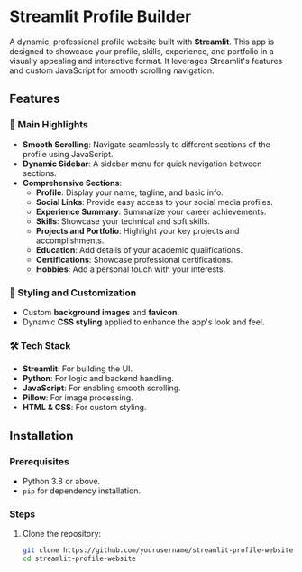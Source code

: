 # Streamlit Profile Builder

A dynamic, professional profile website built with **Streamlit**. This app is designed to showcase your profile, skills, experience, and portfolio in a visually appealing and interactive format. It leverages Streamlit's features and custom JavaScript for smooth scrolling navigation.

## Features

### 🚀 Main Highlights
- **Smooth Scrolling**: Navigate seamlessly to different sections of the profile using JavaScript.
- **Dynamic Sidebar**: A sidebar menu for quick navigation between sections.
- **Comprehensive Sections**:
  - **Profile**: Display your name, tagline, and basic info.
  - **Social Links**: Provide easy access to your social media profiles.
  - **Experience Summary**: Summarize your career achievements.
  - **Skills**: Showcase your technical and soft skills.
  - **Projects and Portfolio**: Highlight your key projects and accomplishments.
  - **Education**: Add details of your academic qualifications.
  - **Certifications**: Showcase professional certifications.
  - **Hobbies**: Add a personal touch with your interests.

### 🎨 Styling and Customization
- Custom **background images** and **favicon**.
- Dynamic **CSS styling** applied to enhance the app's look and feel.

### 🛠️ Tech Stack
- **Streamlit**: For building the UI.
- **Python**: For logic and backend handling.
- **JavaScript**: For enabling smooth scrolling.
- **Pillow**: For image processing. 
- **HTML & CSS**: For custom styling.

## Installation

### Prerequisites
- Python 3.8 or above.
- `pip` for dependency installation.

### Steps
1. Clone the repository:
   ```bash
   git clone https://github.com/yourusername/streamlit-profile-website.git
   cd streamlit-profile-website
